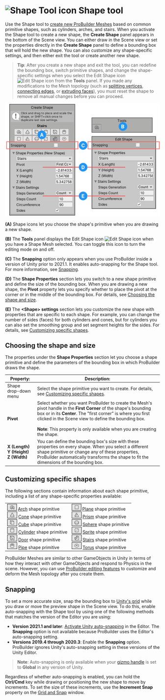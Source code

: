 # ![Shape Tool icon](images/icons/Panel_Shapes.png) Shape tool

Use the Shape tool to [create new ProBuilder Meshes](workflow-create-predefined.md) based on common primitive shapes, such as cylinders, arches, and stairs. When you activate the Shape tool to create a new shape, the **Create Shape** panel appears in the bottom of the Scene view. You can either draw in the Scene view or set the properties directly in the **Create Shape** panel to define a bounding box that will hold the new shape. You can also customize any shape-specific settings, and then either exit the tool or create another new shape. 

> **Tip**: After you create a new shape and exit the tool, you can redefine the bounding box, switch primitive shapes, and change the shape-specific settings when you select the Edit Shape icon ![Edit Shape icon](images/icons/Panel_Shapes.png) from the **Tools** panel. If you made any modifications to the Mesh topology (such as [splitting vertices](Vert_Split.md), [connecting edges](Edge_Connect.md), or [extruding faces](Face_Extrude.md)), you must reset the shape to remove all manual changes before you can proceed.

![When you create a new shape, the Create Shape properties appear. When you edit an existing shape, the Edit Shape properties appear.](images/shape-tool.png)

**(A)** Shape icons let you choose the shape's primitive when you are drawing a new shape.

**(B)** The **Tools** panel displays the Edit Shape icon ![Edit Shape icon](images/icons/Panel_Shapes.png) when you have a Shape Mesh selected. You can toggle this icon to turn the editing mode on and off.

**(C)** The **Snapping** option only appears when you use ProBuilder inside a version of Unity prior to 2021.1. It enables auto-snapping for the Shape tool. For more information, see [Snapping](#Snapping).

**(D)** The **Shape Properties** section lets you switch to a new shape primitive and define the size of the bounding box. When you are drawing a new shape, the **Pivot** property lets you specify whether to place the pivot at the corner or in the middle of the bounding box. For details, see [Choosing the shape and size](#ShapeProperties).

**(E)** The **&lt;Shape&gt; settings** section lets you customize the new shape with properties that are specific to each shape. For example, you can change the number of sides (faces) for both cylinders and cones, but for cylinders you can also set the smoothing group and set segment heights for the sides. For details, see [Customizing specific shapes](#ShapeSpecificSettings).



<a name="ShapeProperties"></a>
## Choosing the shape and size  

The properties under the **Shape Properties** section let you choose a shape primitive and define the parameters of the bounding box in which ProBuilder draws the shape.


| **Property:**        | **Description:** |
| -------------------- | ---------------- |
| Shape drop-down menu |       Select the shape primitive you want to create. For details, see [Customizing specific shapes](#ShapeSpecificSettings). |
| **Pivot** | Select whether you want ProBuilder to create the Mesh's pivot handle in the **First Corner** of the shape's bounding box or in its **Center**. The "first corner" is where you first clicked in the Scene view to define the bounding box.<br /><br />**Note**: This property is only available when you are creating the shape. |
| **X (Length)**<br /> **Y (Height)** <br />**Z (Width)** | You can define the bounding box's size with these properties on every shape. When you select a different shape primitive or change any of these properties, ProBuilder automatically transforms the shape to fit the dimensions of the bounding box. |





<a name="ShapeSpecificSettings"></a>

## Customizing specific shapes

The following sections contain information about each shape primitive, including a list of any shape-specific properties available:

|||
|--|--|
| ![Arch icon](images/icons/tool-arch.png) [Arch](Arch.md) shape primitive<br />![Cone icon](images/icons/tool-cone.png) [Cone](Cone.md) shape primitive<br />![Cube icon](images/icons/tool-cube.png) [Cube](Cube.md) shape primitive<br />![Cylinder icon](images/icons/tool-cylinder.png) [Cylinder](Cylinder.md) shape primitive<br />![Door icon](images/icons/tool-door.png) [Door](Door.md) shape primitive<br />![Pipe icon](images/icons/tool-pipe.png) [Pipe](Pipe.md) shape primitive | ![Plane icon](images/icons/tool-plane.png) [Plane](Plane.md) shape primitive<br />![Prism icon](images/icons/tool-prism.png) [Prism](Prism.md) shape primitive<br />![Sphere icon](images/icons/tool-sphere.png) [Sphere](Sphere.md) shape primitive<br />![Sprite icon](images/icons/tool-sprite.png) [Sprite](Sprite.md) shape primitive<br />![Stairs icon](images/icons/tool-stairs.png) [Stairs](Stair.md) shape primitive<br />![Torus icon](images/icons/tool-torus.png) [Torus](Torus.md) shape primitive |

ProBuilder Meshes are similar to other GameObjects in Unity in terms of how they interact with other GameObjects and respond to Physics in the scene. However, you can use [ProBuilder editing features](workflow-edit.md) to customize and deform the Mesh topology after you create them. 



<a name="Snapping"></a>

## Snapping

To set a more accurate size, snap the bounding box to [Unity's grid](https://docs.unity3d.com/Manual/GridSnapping.html) while you draw or move the preview shape in the Scene view. To do this, enable auto-snapping with the Shape tool by using one of the following methods that matches the version of the Editor you are using:

* **Version 2021.1 and later**: [Activate Unity auto-snapping](https://docs.unity3d.com/Manual/GridSnapping.html#grid-snap) in the Editor. The **Snapping** option is not available because ProBuilder uses the Editor's auto-snapping setting.
* **Versions 2019.4 through 2020.3**: Enable the **Snapping** option. ProBuilder ignores Unity's auto-snapping setting in these versions of the Unity Editor.

> **Note**: Auto-snapping is only available when your [gizmo handle](https://docs.unity3d.com/Manual/PositioningGameObjects.html#GizmoHandlePositions) is set to **Global** in any version of Unity.

Regardless of whether auto-snapping is enabled, you can hold the **Ctrl/Cmd** key while drawing or positioning the new shape to move by increments. To set the size of these increments, use the **Increment Snap** property on the [Grid and Snap](https://docs.unity3d.com/Manual/GridSnapping.html#grid-and-snap) window.

